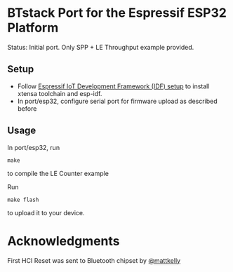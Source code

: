 # BTstack Port for the Espressif ESP32 Platform

Status: Initial port. Only SPP + LE Throughput example provided.

## Setup

- Follow [Espressif IoT Development Framework (IDF) setup](https://github.com/espressif/esp-idf) to install xtensa toolchain and esp-idf.
- In port/esp32, configure serial port for firmware upload as described before
	
## Usage

In port/esp32, run

	make

to compile the LE Counter example

Run 
	
	make flash

to upload it to your device.

# Acknowledgments

First HCI Reset was sent to Bluetooth chipset by [@mattkelly](https://github.com/mattkelly)
